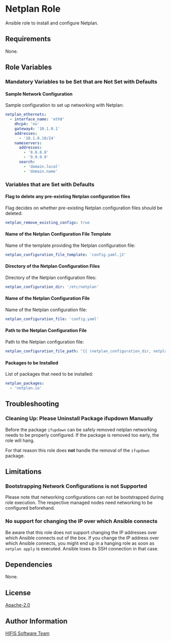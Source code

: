 <!--
SPDX-FileCopyrightText: 2021 Helmholtz Centre for Environmental Research (UFZ)
SPDX-FileCopyrightText: 2021 Helmholtz-Zentrum Dresden-Rossendorf (HZDR)

SPDX-License-Identifier: Apache-2.0
-->

# Netplan Role

Ansible role to install and configure Netplan.

## Requirements

None.

## Role Variables

### Mandatory Variables to be Set that are Not Set with Defaults

#### Sample Network Configuration

Sample configuration to set up networking with Netplan:

```yaml
netplan_ethernets:
  - interface_name: 'eth0'
    dhcp4: 'no'
    gateway4: '10.1.0.1'
    addresses:
      - '10.1.0.10/24'
    nameservers:
      addresses:
        - '8.8.8.8'
        - '9.9.9.9'
      search:
        - 'domain.local'
        - 'domain.name'
```

### Variables that are Set with Defaults

#### Flag to delete any pre-existing Netplan configuration files

Flag decides on whether pre-existing Netplan configuration files should be deleted:

```yaml
netplan_remove_existing_configs: true
```

#### Name of the Netplan Configuration File Template

Name of the template providing the Netplan configuration file:

```yaml
netplan_configuration_file_template: 'config.yaml.j2'
```

#### Directory of the Netplan Configuration Files

Directory of the Netplan configuration files:

```yaml
netplan_configuration_dir: '/etc/netplan'
```

#### Name of the Netplan Configuration File

Name of the Netplan configuration file:

```yaml
netplan_configuration_file: 'config.yaml'
```

#### Path to the Netplan Configuration File

Path to the Netplan configuration file:

```yaml
netplan_configuration_file_path: "{{ (netplan_configuration_dir, netplan_configuration_file) | path_join }}"
```

#### Packages to be Installed

List of packages that need to be installed:

```yaml
netplan_packages:
  - 'netplan.io'
```

## Troubleshooting

### Cleaning Up: Please Uninstall Package ifupdown Manually

Before the package `ifupdown` can be safely removed netplan networking 
needs to be properly configured.
If the package is removed too early, the role will hang.

For that reason this role does **not** handle the removal of the `ifupdown` package.

## Limitations

### Bootstrapping Network Configurations is not Supported

Please note that networking configurations can not be bootstrapped during
role execution.
The respective managed nodes need networking to be configured beforehand.

### No support for changing the IP over which Ansible connects

Be aware that this role does not support changing the IP addresses
over which Ansible connects out of the box.
If you change the IP address over which Ansible connects,
you might end up in a hanging role as soon as `netplan apply`
is executed.
Ansible loses its SSH connection in that case.

## Dependencies

None.

## License

[Apache-2.0](LICENSES/Apache-2.0.txt)

## Author Information

[HIFIS Software Team](https://software.hifis.net)

